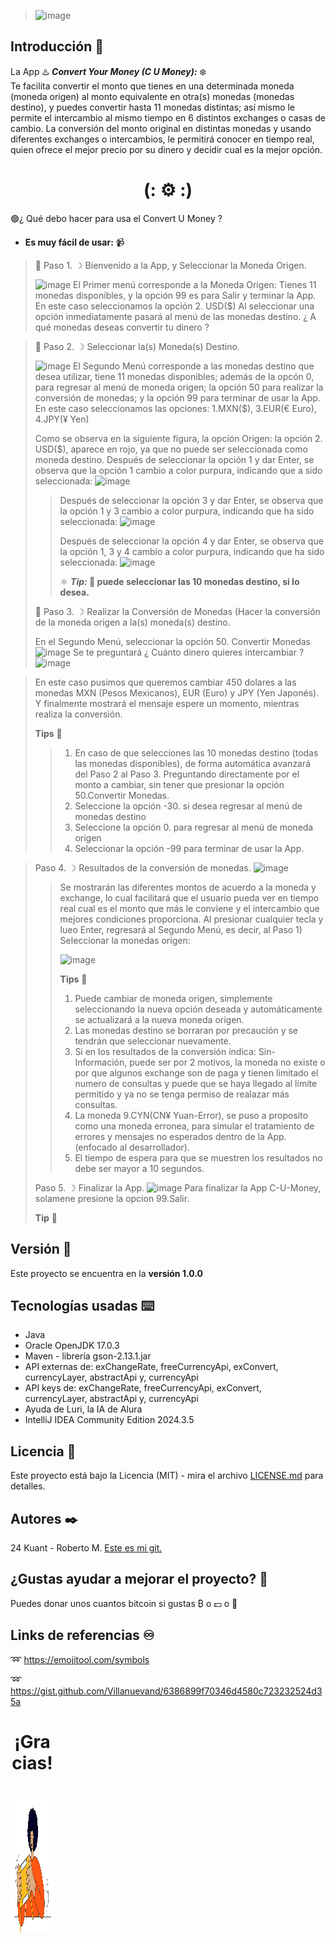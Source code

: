 >![image](https://github.com/user-attachments/assets/e7ed21ff-f216-41a9-a527-f5e2d9908c45)

## Introducción 🚀
La App ♨️ **_Convert Your Money (C U Money):_** ❄️  
Te facilita convertir el monto que tienes en una determinada moneda (moneda origen) al monto equivalente en otra(s) monedas (monedas destino), y puedes convertir hasta 11 monedas distintas; así mismo le permite el intercambio al mismo tiempo en 6 distintos exchanges o casas de cambio. La conversión del monto original en distintas monedas y usando diferentes exchanges o intercambios, le permitirá conocer en tiempo real, quien ofrece el mejor precio por su dinero y decidir cual es la mejor opción. 
 <h1 align="center">  (: ⚙️ :) </h1>
 
🟢¿ Qué debo hacer para usa el Convert U Money ?
 
- **Es muy fácil de usar:** 📹
  
>🔶 Paso 1. ☽ Bienvenido a la App, y Seleccionar la Moneda Origen.
>
>![image](https://github.com/user-attachments/assets/5ef5cfb8-996d-4f37-9732-1b8eb58a3791)
>El Primer menú corresponde a la Moneda Origen: Tienes 11 monedas disponibles, y la opción 99 es para Salir y terminar la App.  En este caso seleccionamos la opción 2. USD($)
>Al seleccionar una opción inmediatamente pasará al menú de las monedas destino. ¿ A qué monedas deseas convertir tu dinero ?  
>

>🔶 Paso 2. ☽ Seleccionar la(s) Moneda(s) Destino.
>
>![image](https://github.com/user-attachments/assets/8b01b405-680c-4bb0-bce2-19504eb955cc)
>El Segundo Menú corresponde a las monedas destino que desea utilizar, tiene 11 monedas disponibles; además de la opcón 0, para regresar al menú de moneda origen; la opción 50 para realizar la conversión de monedas; y la opción 99 para terminar de usar la App.
>En este caso seleccionamos las opciones: 1.MXN($), 3.EUR(€ Euro), 4.JPY(¥ Yen)
>
>Como se observa en la siguiente figura, la opción Origen:  la opción 2. USD($), aparece en rojo, ya que no puede ser seleccionada como moneda destino.
> Después de seleccionar la opción 1 y dar Enter, se observa que la opción 1 cambio a color purpura, indicando que a sido seleccionada:
>![image](https://github.com/user-attachments/assets/5fc1bfa8-054b-45ad-b398-a9504b6f6b83)
>
>> Después de seleccionar la opción 3 y dar Enter, se observa que la opción 1 y 3 cambio a color purpura, indicando que ha sido seleccionada:
>> ![image](https://github.com/user-attachments/assets/26ee9995-904b-48d5-805f-9c384b187996)
>>
>>  Después de seleccionar la opción 4 y dar Enter, se observa que la opción 1, 3 y 4 cambio a color purpura, indicando que ha sido seleccionada:
>> ![image](https://github.com/user-attachments/assets/a00c7b0a-88c2-456e-8e31-544516899ee1)
>>
>> ⚛️ **_Tip:_ 🔧 puede seleccionar las 10 monedas destino, si lo desea.**
>>
>> 
>🔶 Paso 3. ☽ Realizar la Conversión de Monedas (Hacer la conversión de la moneda origen a la(s) moneda(s) destino.
>
>En el Segundo Menú, seleccionar la opción 50. Convertir Monedas
>![image](https://github.com/user-attachments/assets/67a28175-6a8f-40b7-a9c9-28257283e1e2)
>Se te preguntará  ¿ Cuánto dinero quieres intercambiar ?
>![image](https://github.com/user-attachments/assets/eadb62cd-a4ea-43d7-bfec-16b48f4cdb9d)

>En este caso pusimos que queremos cambiar 450 dolares a las monedas MXN (Pesos Mexicanos), EUR (Euro) y JPY (Yen Japonés). Y finalmente mostrará el mensaje espere un momento, mientras realiza la conversión.
>
>**Tips** 🔧
>>1) En caso de que selecciones las 10 monedas destino (todas las monedas disponibles), de forma automática avanzará del Paso 2 al Paso 3. Preguntando directamente por el monto a cambiar, sin tener que presionar la opción 50.Convertir Monedas.
>>2) Seleccione la opción -30. si desea regresar al menú de monedas destino
>>3) Seleccione la opción 0. para regresar al menú de moneda origen
>>4) Seleccionar la opción -99 para terminar de usar la App.
>

>
>Paso 4. ☽ Resultados de la conversión de monedas.
>![image](https://github.com/user-attachments/assets/4ffcda54-d95d-4c73-a3dc-33d280119255)
>>Se mostrarán las diferentes montos de acuerdo a la moneda y exchange, lo cual facilitará que el usuario pueda ver en tiempo real cual es el monto que más le conviene y el intercambio que mejores condiciones proporciona.
>>Al presionar cualquier tecla y lueo Enter, regresará al Segundo Menú, es decir, al Paso 1) Seleccionar la monedas origen:
>>
>>![image](https://github.com/user-attachments/assets/f905bd74-1e2f-42df-b8b0-7c836ab3a7af)
>>
>>**Tips** 🔧
>>1) Puede cambiar de moneda origen, simplemente seleccionando la nueva opción deseada y automáticamente se actualizará a la nueva moneda origen.
>>2) Las monedas destino se borraran por precaución y se tendrán que seleccionar nuevamente.
>>3) Si en los resultados de la conversión indica: Sin-Información, puede ser por 2 motivos, la moneda no existe o por que algunos exchange son de paga y tienen limitado el numero de consultas y puede que se haya llegado al límite permitido y ya no se tenga permiso de realazar más consultas.
>>4) La moneda 9.CYN(CN¥ Yuan-Error), se puso a proposito como una moneda erronea, para simular el tratamiento de errores y mensajes no esperados dentro de la App. (enfocado al desarrollador).
>>5) El tiempo de espera para que se muestren los resultados no debe ser mayor a 10 segundos.
>
>Paso 5. ☽ Finalizar la App.
>![image](https://github.com/user-attachments/assets/2458697c-3f20-47fb-a51b-f20ec2326340)
>Para finalizar la App C-U-Money, solamene presione la opcion 99.Salir.
>
>**Tip** 🔧
>

>
## Versión 📌
 Este proyecto se encuentra en la <b>versión 1.0.0</b>

## Tecnologías usadas ⌨️
- Java
- Oracle OpenJDK 17.0.3
- Maven - librería gson-2.13.1.jar
- API externas de: exChangeRate, freeCurrencyApi, exConvert, currencyLayer, abstractApi y, currencyApi
- API keys de: exChangeRate, freeCurrencyApi, exConvert, currencyLayer, abstractApi y, currencyApi
- Ayuda de Luri, la IA de Alura
- IntelliJ IDEA Community Edition 2024.3.5

## Licencia 📄
 Este proyecto está bajo la Licencia (MIT) - mira el archivo [LICENSE.md](LICENSE.md) para detalles.

 ## Autores ✒️
 24 Kuant - Roberto M.  <a href="https://github.com/24Kuant/"> Este es mi git.</a>

## ¿Gustas ayudar a mejorar el proyecto? 🎁
  Puedes donar unos cuantos bitcoin si gustas ₿ o 💵 o 💱

## Links de referencias ♾️
   ➿ https://emojitool.com/symbols
   
   ➿ https://gist.github.com/Villanuevand/6386899f70346d4580c723232524d35a
   
##
 <div align="center" style=" height: 70px; width: 70px;">
  <h1 align="center">
     ¡Gracias!
    <br />
    <br />
      <img src="https://github.com/24Kuant/challenge-amigo-secreto/blob/main/assets/amigo-secreto.png"  width="620px" height="220px" alt="♨️ imagen-amigo-secreto ⚙️">
  </h1>
</div>
